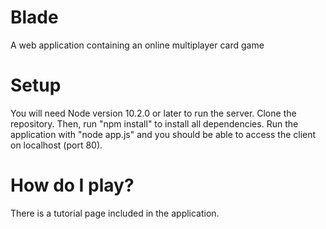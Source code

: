 # Blade
A web application containing an online multiplayer card game

# Setup
You will need Node version 10.2.0 or later to run the server. Clone the repository. Then, run "npm install" to install all dependencies. Run the application with "node app.js" and you should be able to access the client on localhost (port 80).

# How do I play?
There is a tutorial page included in the application.
